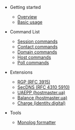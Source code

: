 * Getting started

    * [Overview](README.md)
    * [Basic usage](basic-usage.md)

* Command List
    * [Session commands](session-commands.md) 
    * [Contact commands](contact-commands.md)
    * [Domain commands](domain-commands.md)
    * [Host commands](host-commands.md)
    * [Poll  commands](poll-commands.md)

* Extensions
    * [RGP (RFC 3915)](https://github.com/struzik-vladislav/epp-ext-rgp)
    * [SecDNS (RFC 4310 5910)](https://github.com/struzik-vladislav/epp-ext-secdns)
    * [UAEPP (hostmaster.ua)](https://github.com/struzik-vladislav/epp-ext-hostmasterua-uaepp)
    * [Balance (hostmaster.ua)](https://github.com/struzik-vladislav/epp-ext-hostmasterua-balance)
    * [Charge (identity.digital)](https://github.com/struzik-vladislav/epp-ext-iddigital-charge)

* Tools
    * [Monolog formatter](https://github.com/struzik-vladislav/epp-monolog-formatter)